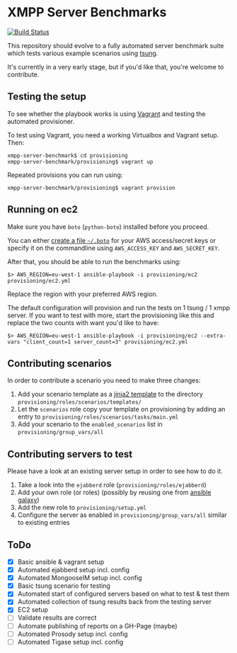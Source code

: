 # XMPP Server Benchmarks

[![Build Status](https://travis-ci.org/mweibel/xmpp-server-benchmarks.png)](https://travis-ci.org/mweibel/xmpp-server-benchmarks)

This repository should evolve to a fully automated server benchmark suite which
tests various example scenarios using [tsung](https://github.com/processone/tsung).

It's currently in a very early stage, but if you'd like that, you're welcome to
contribute.

## Testing the setup

To see whether the playbook works is using [Vagrant](http://www.vagrantup.com)
and testing the automated provisioner.

To test using Vagrant, you need a working Virtualbox and Vagrant setup.
Then:

```
xmpp-server-benchmark$ cd provisioning
xmpp-server-benchmark/provisioning$ vagrant up
```

Repeated provisions you can run using:

```
xmpp-server-benchmark/provisioning$ vagrant provision
```

## Running on ec2

Make sure you have `boto` (`python-boto`) installed before you proceed.

You can either [create a file `~/.boto`](http://docs.pythonboto.org/en/latest/getting_started.html#configuring-boto-credentials)
for your AWS access/secret keys or specify it on the commandline using `AWS_ACCESS_KEY` and `AWS_SECRET_KEY`.

After that, you should be able to run the benchmarks using:

```
$> AWS_REGION=eu-west-1 ansible-playbook -i provisioning/ec2 provisioning/ec2.yml
```

Replace the region with your preferred AWS region.

The default configuration will provision and run the tests on 1 tsung / 1 xmpp server.
If you want to test with more, start the provisioning like this and replace the two counts
with want you'd like to have:

```
$> AWS_REGION=eu-west-1 ansible-playbook -i provisioning/ec2 --extra-vars "client_count=1 server_count=3" provisioning/ec2.yml
```

## Contributing scenarios
In order to contribute a scenario you need to make three changes:

1. Add your scenario template as a [jinja2 template](http://jinja.pocoo.org/docs/dev/templates/) to the directory `provisioning/roles/scenarios/templates/`
2. Let the `scenarios` role copy your template on provisioning by adding an entry to `provisioning/roles/scenarios/tasks/main.yml`
3. Add your scenario to the `enabled_scenarios` list in `provisioning/group_vars/all`

## Contributing servers to test
Please have a look at an existing server setup in order to see how to do it.

1. Take a look into the `ejabberd` role (`provisioning/roles/ejabberd`)
2. Add your own role (or roles) (possibly by reusing one from [ansible galaxy](https://galaxy.ansible.com))
3. Add the new role to `provisioning/setup.yml`
4. Configure the server as enabled in `provisioning/group_vars/all` similar to existing entries

## ToDo

- [x] Basic ansible & vagrant setup
- [x] Automated ejabberd setup incl. config
- [x] Automated MongooseIM setup incl. config
- [x] Basic tsung scenario for testing
- [x] Automated start of configured servers based on what to test & test them
- [x] Automated collection of tsung results back from the testing server
- [x] EC2 setup
- [ ] Validate results are correct
- [ ] Automate publishing of reports on a GH-Page (maybe)
- [ ] Automated Prosody setup incl. config
- [ ] Automated Tigase setup incl. config
